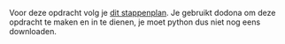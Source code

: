 Voor deze opdracht volg je [dit stappenplan](https://projects.raspberrypi.org/nl-NL/projects/deck-of-cards/0).
Je gebruikt dodona om deze opdracht te maken en in te dienen, je moet python dus niet nog eens downloaden.